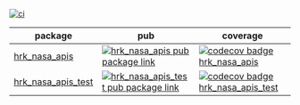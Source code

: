 [![ci][ci-badge]][ci-link]

package              | pub                                                                                                 | coverage
---                  | ---                                                                                                 | ---
[hrk_nasa_apis]      | [![hrk_nasa_apis pub package link][pub-badge-hrk_nasa_apis]][pub-link-hrk_nasa_apis]                | [![codecov badge hrk_nasa_apis][codecov-badge-hrk_nasa_apis]][codecov-link-hrk_nasa_apis]
[hrk_nasa_apis_test] | [![hrk_nasa_apis_test pub package link][pub-badge-hrk_nasa_apis_test]][pub-link-hrk_nasa_apis_test] | [![codecov badge hrk_nasa_apis_test][codecov-badge-hrk_nasa_apis_test]][codecov-link-hrk_nasa_apis]

[ci-badge]: https://github.com/hrishikesh-kadam/hrk_nasa_apis.dart/actions/workflows/ci.yaml/badge.svg
[ci-link]: https://github.com/hrishikesh-kadam/hrk_nasa_apis.dart/actions/workflows/ci.yaml
[hrk_nasa_apis]: ./hrk_nasa_apis
[pub-badge-hrk_nasa_apis]: https://img.shields.io/pub/v/hrk_nasa_apis.svg
[pub-link-hrk_nasa_apis]: https://pub.dev/packages/hrk_nasa_apis
[codecov-badge-hrk_nasa_apis]: https://codecov.io/gh/hrishikesh-kadam/hrk_nasa_apis.dart/branch/main/graph/badge.svg?flag=hrk_nasa_apis
[codecov-link-hrk_nasa_apis]: https://codecov.io/gh/hrishikesh-kadam/hrk_nasa_apis.dart
[hrk_nasa_apis_test]: ./hrk_nasa_apis_test
[pub-badge-hrk_nasa_apis_test]: https://img.shields.io/pub/v/hrk_nasa_apis_test.svg
[pub-link-hrk_nasa_apis_test]: https://pub.dev/packages/hrk_nasa_apis_test
[codecov-badge-hrk_nasa_apis_test]: https://codecov.io/gh/hrishikesh-kadam/hrk_nasa_apis.dart/branch/main/graph/badge.svg?flag=hrk_nasa_apis_test
